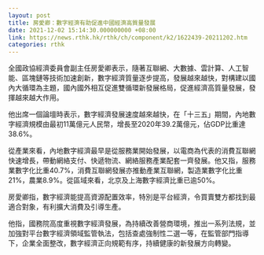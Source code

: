 ```yaml
---
layout: post
title: 房愛卿：數字經濟有助促進中國經濟高質量發展
date: 2021-12-02 15:14:30.000000000 +08:00
link: https://news.rthk.hk/rthk/ch/component/k2/1622439-20211202.htm
categories: rthk
---
```


全國政協經濟委員會副主任房愛卿表示，隨著互聯網、大數據、雲計算、人工智能、區塊鏈等技術加速創新，數字經濟質量逐步提高，發展越來越快，對構建以國內大循環為主題，國內國外相互促進雙循環新發展格局，促進經濟高質量發展，發揮越來越大作用。

他出席一個論壇時表示，數字經濟發展速度越來越快，在「十三五」期間，內地數字經濟規模由最初11萬億元人民幣，增長至2020年39.2萬億元，佔GDP比重達38.6%。

從產業來看，內地數字經濟最早是從服務業開始發展，以電商為代表的消費互聯網快速增長，帶動網絡支付、快遞物流、網絡服務產業配套一齊發展。他又指，服務業數字化比重40.7%，消費互聯網發展亦推動產業互聯網，製造業數字化比重21%，農業8.9%。從區域來看，北京及上海數字經濟比重已逾50%。

房愛卿指，數字經濟能提高資源配置效率，特別是平台經濟，令買賣雙方都找到最適合對象，有利擴大消費及引導生產。

他指，國務院高度重視數字經濟發展，為持續改善營商環境，推出一系列法規，並加強對平台數字經濟領域監管執法，包括查處強制性二選一等，在監管部門指導下，企業全面整改，數字經濟正向規範有序，持續健康的新發展方向轉變。
